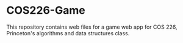 # COS226-Game
This repository contains web files for a game web app for COS 226, Princeton's algorithms and data structures class.
